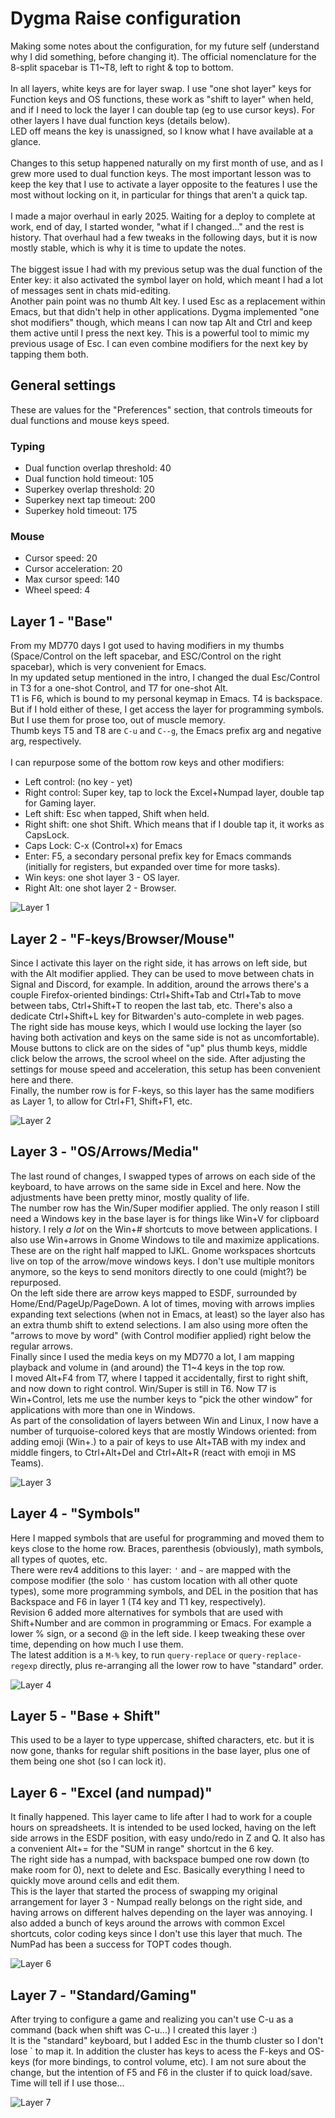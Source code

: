 # Dygma Raise configuration


Making some notes about the configuration, for my future self (understand why I did something, 
before changing it). The official nomenclature for the 8-split spacebar is T1~T8, left to right & 
top to bottom.  
&nbsp;  
In all layers, white keys are for layer swap. I use "one shot layer" keys for Function keys and OS 
functions, these work as "shift to layer" when held, and if I need to lock the layer I can double 
tap (eg to use cursor keys). For other layers I have dual function keys (details below).  
LED off means the key is unassigned, so I know what I have available at a glance.  
&nbsp;  
Changes to this setup happened naturally on my first month of use, and as I grew more used to dual 
function keys. The most important lesson was to keep the key that I use to activate a layer opposite
to the features I use the most without locking on it, in particular for things that aren't a quick 
tap.  
&nbsp;  
I made a major overhaul in early 2025. Waiting for a deploy to complete at work, end of day, I
started wonder, "what if I changed..." and the rest is history. That overhaul had a few tweaks in
the following days, but it is now  mostly stable, which is why it is time to update the notes.  
&nbsp;  
The biggest issue I had with my previous setup was the dual function of the Enter key: it also
activated the symbol layer on hold, which meant I had a lot of messages sent in chats mid-editing.  
Another pain point was no thumb Alt key. I used Esc as a replacement within Emacs, but that didn't
help in other applications. Dygma implemented "one shot modifiers" though, which means I can now tap
Alt and Ctrl and keep them active until I press the next key. This is a powerful tool to mimic my
previous usage of Esc. I can even combine modifiers for the next key by tapping them both.

## General settings

These are values for the "Preferences" section, that controls timeouts for dual functions and mouse
keys speed.

### Typing

  * Dual function overlap threshold: 40
  * Dual function hold timeout: 105
  * Superkey overlap threshold: 20
  * Superkey next tap timeout: 200
  * Superkey hold timeout: 175

### Mouse

  * Cursor speed: 20
  * Cursor acceleration: 20
  * Max cursor speed: 140
  * Wheel speed: 4

## Layer 1 - "Base"

From my MD770 days I got used to having modifiers in my thumbs (Space/Control on the left spacebar, 
and ESC/Control on the right spacebar), which is very convenient for Emacs.  
In my updated setup mentioned in the intro, I changed the dual Esc/Control in T3 for a one-shot
Control, and T7 for one-shot Alt.  
T1 is F6, which is bound to my personal keymap in Emacs. T4 is backspace. But if I hold either of
these, I get access the layer for programming symbols. But I use them for prose too, out of muscle 
memory.  
Thumb keys T5 and T8 are `C-u` and `C--g`, the Emacs prefix arg and negative arg, respectively.  
&nbsp;  
I can repurpose some of the bottom row keys and other modifiers:  
* Left control: (no key - yet)
* Right control: Super key, tap to lock the Excel+Numpad layer, double tap for Gaming layer.
* Left shift: Esc when tapped, Shift when held.
* Right shift: one shot Shift. Which means that if I double tap it, it works as CapsLock.
* Caps Lock: C-x (Control+x) for Emacs
* Enter: F5, a secondary personal prefix key for Emacs commands (initially for registers, but expanded over time for more tasks).
* Win keys: one shot layer 3 - OS layer.
* Right Alt: one shot layer 2 - Browser.

![Layer 1](pictures/Layer-1-Base.png)

## Layer 2 - "F-keys/Browser/Mouse"

Since I activate this layer on the right side, it has arrows on left side, but with the Alt modifier
applied. They can be used to move between chats in Signal and Discord, for example. In addition,
around the arrows there's a couple Firefox-oriented bindings: Ctrl+Shift+Tab and Ctrl+Tab to move
between tabs, Ctrl+Shift+T to reopen the last tab, etc. There's also a dedicate Ctrl+Shift+L key for
Bitwarden's auto-complete in web pages.  
The right side has mouse keys, which I would use locking the layer (so having both activation and 
keys on the same side is not as uncomfortable). Mouse buttons to click are on the sides of "up" 
plus thumb keys, middle click below the arrows, the scrool wheel on the side. After adjusting the 
settings for mouse speed and acceleration, this setup has been convenient here and there.  
Finally, the number row is for F-keys, so this layer has the same modifiers as Layer 1, to allow for
Ctrl+F1, Shift+F1, etc.

![Layer 2](pictures/Layer-2-FKeys-Browser-Mouse.png)

## Layer 3 - "OS/Arrows/Media"

The last round of changes, I swapped types of arrows on each side of the keyboard, to have arrows on
the same side in Excel and here. Now the adjustments have been pretty minor, mostly quality of life.  
The number row has the Win/Super modifier applied. The only reason I still need a Windows key in the
base layer is for things like Win+V for clipboard history. I rely _a lot_ on the Win+# shortcuts to
move between applications. I also use Win+arrows in Gnome Windows to tile and maximize applications.
These are on the right half mapped to IJKL. Gnome workspaces shortcuts live on top of the arrow/move 
windows keys. I don't use multiple monitors anymore, so the keys to send monitors directly to one 
could (might?) be repurposed.  
On the left side there are arrow keys mapped to ESDF, surrounded by Home/End/PageUp/PageDown. A lot
of times, moving with arrows implies expanding text selections (when not in Emacs, at least) so the 
layer also has an extra thumb shift to extend selections. I am also using more often the "arrows to
move by word" (with Control modifier applied) right below the regular arrows.  
Finally since I used the media keys on my MD770 a lot, I am mapping playback and volume in (and 
around) the T1~4 keys in the top row.  
I moved Alt+F4 from T7, where I tapped it accidentally, first to right shift, and now down to right 
control.  Win/Super is still in T6. Now T7 is Win+Control, lets me use the number keys to "pick the
other window" for applications with more than one in Windows.  
As part of the consolidation of layers between Win and Linux, I now have a number of 
turquoise-colored keys that are mostly Windows oriented: from adding emoji (Win+.) to a pair of keys
to use Alt+TAB with my index and middle fingers, to Ctrl+Alt+Del and Ctrl+Alt+R (react with emoji in
MS Teams).  

![Layer 3](pictures/Layer-3-OS-Linux-Arrows.png)

## Layer 4 - "Symbols"

Here I mapped symbols that are useful for programming and moved them to keys close to the home row.
Braces, parenthesis (obviously), math symbols, all types of quotes, etc.   
There were rev4 additions to this layer: `'` and `~` are mapped with the compose modifier (the 
solo `'` has custom location with all other quote types), some more programming symbols, and DEL in
the position that has Backspace and F6 in layer 1 (T4 key and T1 key, respectively).  
Revision 6 added more alternatives for symbols that are used with Shift+Number and are common in
programming or Emacs. For example a lower % sign, or a second @ in the left side. I keep tweaking 
these over time, depending on how much I use them.  
The latest addition is a `M-%` key, to run `query-replace` or `query-replace-regexp` directly, plus
re-arranging all the lower row to have "standard" order.

![Layer 4](pictures/Layer-4-Symbols.png)

## Layer 5 - "Base + Shift"

This used to be a layer to type uppercase, shifted characters, etc. but it is now gone, thanks for
regular shift positions in the base layer, plus one of them being one shot (so I can lock it).

## Layer 6 - "Excel (and numpad)"

It finally happened. This layer came to life after I had to work for a couple hours on spreadsheets.
It is intended to be used locked, having on the left side arrows in the ESDF position, with easy
undo/redo in Z and Q. It also has a convenient Alt+= for the "SUM in range" shortcut in the 6 key.  
The right side has a numpad, with backspace bumped one row down (to make room for 0), next to delete
and Esc. Basically everything I need to quickly move around cells and edit them.  
This is the layer that started the process of swapping my original arrangement for layer 3 - Numpad
really belongs on the right side, and having arrows on different halves depending on the layer was
annoying. I also added a bunch of keys around the arrows with common Excel shortcuts, color coding
keys since I don't use this layer that much. The NumPad has been a success for TOPT codes though.

![Layer 6](pictures/Layer-6-Excel.png)

## Layer 7 - "Standard/Gaming"

After trying to configure a game and realizing you can't use C-u as a command (back when shift was
C-u...) I created this layer :)  
It is the "standard" keyboard, but I added Esc in the thumb cluster so I don't lose ` to map it. In
addition the cluster has keys to acess the F-keys and OS-keys (for more bindings, to control
volume, etc). I am not sure about the change, but the intention of F5 and F6 in the cluster if to
quick load/save. Time will tell if I use those...

![Layer 7](pictures/Layer-7-Standard-Gaming.png)
